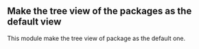 Make the tree view of the packages as the default view
------------------------------------------------------
This module make the tree view of package as the default one.




